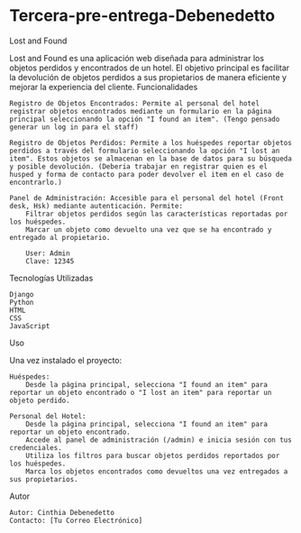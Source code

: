 # Tercera-pre-entrega-Debenedetto
Lost and Found

Lost and Found es una aplicación web diseñada para administrar los objetos perdidos y encontrados de un hotel. El objetivo principal es facilitar la devolución de objetos perdidos a sus propietarios de manera eficiente y mejorar la experiencia del cliente.
Funcionalidades

    Registro de Objetos Encontrados: Permite al personal del hotel registrar objetos encontrados mediante un formulario en la página principal seleccionando la opción "I found an item". (Tengo pensado generar un log in para el staff)

    Registro de Objetos Perdidos: Permite a los huéspedes reportar objetos perdidos a través del formulario seleccionando la opción "I lost an item". Estos objetos se almacenan en la base de datos para su búsqueda y posible devolución. (Deberia trabajar en registrar quien es el husped y forma de contacto para poder devolver el item en el caso de encontrarlo.)

    Panel de Administración: Accesible para el personal del hotel (Front desk, Hsk) mediante autenticación. Permite:
        Filtrar objetos perdidos según las características reportadas por los huéspedes.
        Marcar un objeto como devuelto una vez que se ha encontrado y entregado al propietario.

        User: Admin
        Clave: 12345
        
  Tecnologías Utilizadas

    Django
    Python
    HTML
    CSS
    JavaScript

Uso

Una vez instalado el proyecto:

    Huéspedes:
        Desde la página principal, selecciona "I found an item" para reportar un objeto encontrado o "I lost an item" para reportar un objeto perdido.

    Personal del Hotel:
        Desde la página principal, selecciona "I found an item" para reportar un objeto encontrado.
        Accede al panel de administración (/admin) e inicia sesión con tus credenciales.
        Utiliza los filtros para buscar objetos perdidos reportados por los huéspedes.
        Marca los objetos encontrados como devueltos una vez entregados a sus propietarios.

Autor

    Autor: Cinthia Debenedetto
    Contacto: [Tu Correo Electrónico]
